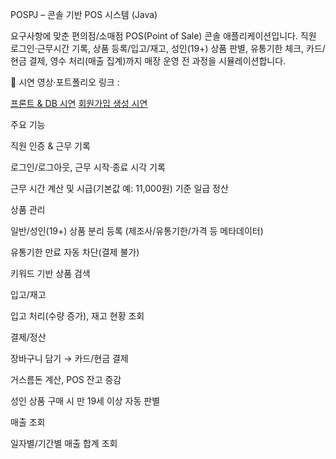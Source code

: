 POSPJ – 콘솔 기반 POS 시스템 (Java)

요구사항에 맞춘 편의점/소매점 POS(Point of Sale) 콘솔 애플리케이션입니다.
직원 로그인·근무시간 기록, 상품 등록/입고/재고, 성인(19+) 상품 판별, 유통기한 체크, 카드/현금 결제, 영수 처리(매출 집계)까지 매장 운영 전 과정을 시뮬레이션합니다.

🔧 시연 영상·포트폴리오 링크 :

[프론트 & DB 시연](https://youtu.be/-tcM71P1sJ0)
[회원가입 생성 시연](https://youtu.be/_yvdUsxaZK4)

주요 기능

직원 인증 & 근무 기록

로그인/로그아웃, 근무 시작·종료 시각 기록

근무 시간 계산 및 시급(기본값 예: 11,000원) 기준 일급 정산

상품 관리

일반/성인(19+) 상품 분리 등록 (제조사/유통기한/가격 등 메타데이터)

유통기한 만료 자동 차단(결제 불가)

키워드 기반 상품 검색

입고/재고

입고 처리(수량 증가), 재고 현황 조회

결제/정산

장바구니 담기 → 카드/현금 결제

거스름돈 계산, POS 잔고 증감

성인 상품 구매 시 만 19세 이상 자동 판별

매출 조회

일자별/기간별 매출 합계 조회
